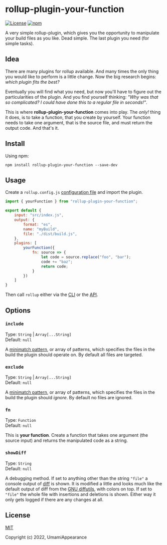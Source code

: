 # rollup-plugin-your-function
[![License](https://img.shields.io/github/license/UmamiAppearance/rollup-plugin-your-function?color=009911&style=for-the-badge)](./LICENSE)
[![npm](https://img.shields.io/npm/v/rollup-plugin-your-function?color=009911&style=for-the-badge)](https://www.npmjs.com/package/rollup-plugin-your-function)

A very simple rollup-plugin, which gives you the opportunity to manipulate your build files as you like. Dead simple. The last plugin you need (for simple tasks).


## Idea
There are many plugins for rollup available. And many times the only thing you would like to perform is a little change. Now the big research begins: _which plugin fits the best?_  

Eventually you will find what you need, but now you'll have to figure out the particularities of the plugin. And you find yourself thinking: _"Why was that so complicated? I could have done this to a regular file in seconds!"_.  

This is where **rollup-plugin-your-function** comes into play. The _only!_ thing it does, is to take a function, that you create by yourself. Your function needs to take one argument, that is the source file, and must return the output code. And that's it.


## Install
Using npm:
```console
npm install rollup-plugin-your-function --save-dev
```


## Usage
Create a `rollup.config.js` [configuration file](https://www.rollupjs.org/guide/en/#configuration-files) and import the plugin.

```js
import { yourFunction } from "rollup-plugin-your-function";

export default {
    input: "src/index.js",
    output: {   
        format: "es",
        name: "myBuild",
        file: "./dist/build.js",
    },
    plugins: [
        yourFunction({
            fn: source => {
                let code = source.replace("foo", "bar");
                code += "baz";
                return code;
            }
        })
    ]
}
```

Then call `rollup` either via the [CLI](https://www.rollupjs.org/guide/en/#command-line-reference) or the [API](https://www.rollupjs.org/guide/en/#javascript-api).


## Options

### `include`  
Type: `String` | `Array[...String]`  
Default: `null`  

A [minimatch pattern](https://github.com/isaacs/minimatch), or array of patterns, which specifies the files in the build the plugin should operate on. By default all files are targeted.


### `exclude`  
Type: `String` | `Array[...String]`  
Default: `null`  

A [minimatch pattern](https://github.com/isaacs/minimatch), or array of patterns, which specifies the files in the build the plugin should _ignore_. By default no files are ignored.


### `fn`
Type: `Function`  
Default: `null`  

This is **your function**. Create a function that takes one argument (the source input) and returns the manipulated code as a string. 


### `showDiff`  
Type: `String`  
Default: `null`  

A debugging method. If set to anything other than the string `"file"` a console output of [diff](https://github.com/kpdecker/jsdiff) is shown. It is modified a little and looks much like the default output of diff from the [GNU diffutils](https://www.gnu.org/software/diffutils/), with colors on top. If set to `"file"` the whole file with insertions and deletions is shown. Either way it only gets logged if there are any changes at all. 

## License

[MIT](https://opensource.org/licenses/MIT)

Copyright (c) 2022, UmamiAppearance
